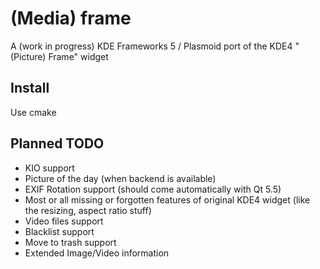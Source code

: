 # (Media) frame
A (work in progress) KDE Frameworks 5 / Plasmoid port of the KDE4 "(Picture) Frame" widget

## Install
Use cmake

## Planned TODO
* KIO support
* Picture of the day (when backend is available)
* EXIF Rotation support (should come automatically with Qt 5.5)
* Most or all missing or forgotten features of original KDE4 widget (like the resizing, aspect ratio stuff)
* Video files support
* Blacklist support
* Move to trash support
* Extended Image/Video information

